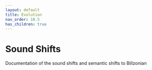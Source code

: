 ```yaml
---
layout: default
title: Evolution
nav_order: 10.5
has_children: true
---
```


# Sound Shifts
Documentation of the sound shifts and semantic shifts to Billzonian